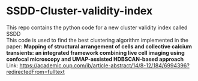 # SSDD-Cluster-validity-index
 This repo contains the python code for a new cluster validity index called SSDD <br/>
 This code is used to find the best clustering algorithm implemented in the paper: **Mapping of structural arrangement of cells and collective calcium transients: an integrated framework combining live cell imaging using confocal microscopy and UMAP-assisted HDBSCAN-based approach** Link: https://academic.oup.com/ib/article-abstract/14/8-12/184/6994396?redirectedFrom=fulltext
